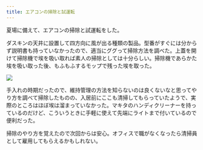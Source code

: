 ```yaml
---
title: エアコンの掃除と試運転
---
```

夏場に備えて、エアコンの掃除と試運転をした。

ダスキンの天井に設置して四方向に風が出る種類の製品。型番がすぐには分からず説明書も持っていなかったので、適当にググって掃除方法を調べた。上蓋を開けて掃除機で埃を吸い取れば素人の掃除としては十分らしい。掃除機であらかた埃を吸い取った後、もふもふするモップで残った埃を取った。

![](https://lh3.googleusercontent.com/docs/ADP-6oGc1CJZwp4sdRuiMSQPCU6QqSLO7pe4Ph-2vK6_3HYy6S4yYzo7VxZ_RexVa6j9x8w4Vvv9WzvsaKwaevl6_zweRoMHztbfTzioo0f6IvD_hN9BQe-EW9u1WT_dCnGhfdl41I9nSvCvdAEVQli7qqt7FUfzMqeOkrLia6ehEemhUZ0NQvTUtVmgOHzcWuCyIrJGiBidLAJepaftxedf7bH9f71vmKWwgZaBwE7XwFtX8SsTAO7yg-f1LKBZ4wiGRCXBfNZUGOy5_TTv1iS5p4S1vo819kAukQU9dybTHtl75l66oyQK4Ilc1Zc_4ciHoBUFBwQnkXwylLQB3g9NocUtZZV1hJLQBl7JLaMXmN_BUH0eykQQJ8LJtESXsXbqfPomRl7scqsIpFNixppqGq_xSstcbvjWBKBHg0aws2mVTciTB9WcaBtYeeB3EHqGr7cfAfZ_mT5yHKETqLMIySmY9w1ZEu5m0nFzeqKn0_BWSf3Jtdmyw1BT1oiHWzLkF5r3KQQiPHGtoiBwkmJnFiWaYEPasM7u4TfD-9SXkeadoTKQyJQoMag90UayZIJ5-_XXzCJUmMh0ADSS14zhF4SeR1SWWW7mx_2hwu1S4pkLkK66sgQy50fimBghtZSUANi0bOdtOb-Ts7snAgtAMRZvf1qk6KaDivbtEhvA7--2d421gQ9IdZkBrEigDdhB8WWYFRbbC9YiQEseLVb7pdvovZElWFEnLsM6qcMz0Rm3ZQxiNJ7qF-scExLbHtJpn5MIIGcjwPZtBFYlL1628WGhoe3gtjulu6-bL-pL9My5uZJQeK9wvsoasw47frYn1w-ueNwb5mmyN2ZR9kVgASQkSq1ZStkIquRPIXUFPu45m-WkJY6Vn0_xEhIgT2cBVLba7jZaLG8AAaUB6Y0nrZ6LearmVHLM7jBym8LBGMNXRYXukro7RG-VujZtDL3YtC2H1Eo0jBJxPOBYAwgzBwE5_z02Jcm7U0pw5DhPK0OBWcoH6goSdx2EK5jceTD3niiBqbVdPnzyAtVG7lm_KAKy7zkog5qGQMqi-Z34nv-O4oO0NhqwxNnzHWNgvs7ljYDwxtnHVy5m-wYXNPWNAh2Ss-ZjHsoEHFKHewFwGoVexHzZyceZd4c0J9j32RQFiu4uHTsi1QTR5x403uHQ7iYlEQP7-3TiO1wr9luLHERW8HKQX9fHb2d71cUMn7zf4g3OWgPeEW2tQMLb6v-QCmfK2R8yEWLtgqSF5avJrlc61H86)

手入れの時期だったので、維持管理の方法を知らないのは良くないなと思ってやり方を調べて掃除したものの、入居前にここも清掃してもらっていたようで、実際のところはほぼ埃は溜まっていなかった。マキタのハンディクリーナーを持っているのだけど、こういうときに手軽に使えて先端にライトまで付いているので便利だった。

掃除のやり方を覚えたので次回からは安心。オフィスで職がなくなったら清掃員として雇用してもらえるかもしれない。
